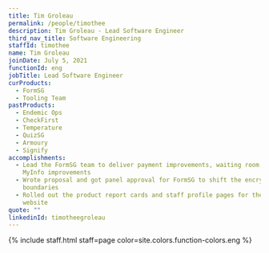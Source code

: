 ```yaml
---
title: Tim Groleau
permalink: /people/timothee
description: Tim Groleau - Lead Software Engineer
third_nav_title: Software Engineering
staffId: timothee
name: Tim Groleau
joinDate: July 5, 2021
functionId: eng
jobTitle: Lead Software Engineer
curProducts:
  - FormSG
  - Tooling Team
pastProducts:
  - Endemic Ops
  - CheckFirst
  - Temperature
  - QuizSG
  - Armoury
  - Signify
accomplishments:
  - Lead the FormSG team to deliver payment improvements, waiting room, and
    MyInfo improvements
  - Wrote proposal and got panel approval for FormSG to shift the encryption
    boundaries
  - Rolled out the product report cards and staff profile pages for the OGP
    website
quote: ""
linkedinId: timotheegroleau
---
```


{% include staff.html staff=page color=site.colors.function-colors.eng %}
